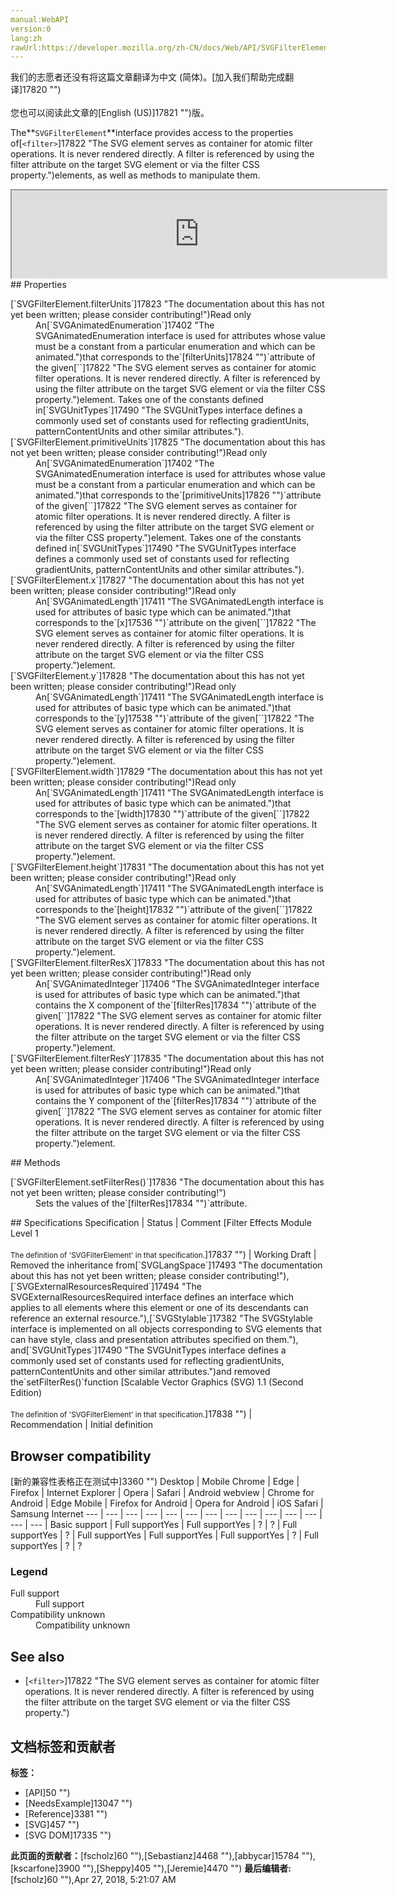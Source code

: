 ```yaml
---
manual:WebAPI
version:0
lang:zh
rawUrl:https://developer.mozilla.org/zh-CN/docs/Web/API/SVGFilterElement
---
```




<bdi>我们的志愿者还没有将这篇文章翻译为<bdi>中文 (简体)</bdi>。[加入我们帮助完成翻译]17820 "")<br></br>您也可以阅读此文章的[English (US)]17821 "")版。</bdi>






The**`SVGFilterElement`**interface provides access to the properties of[`<filter>`]17822 "The <filter> SVG element serves as container for atomic filter operations. It is never rendered directly. A filter is referenced by using the filter attribute on the target SVG element or via the filter CSS property.")elements, as well as methods to manipulate them.

<iframe src='https://mdn.mozillademos.org/en-US/docs/Web/API/SVGFilterElement$samples/inheritance_diagram?revision=1377374' width='600' height='140'></iframe>
## Properties<a name="Properties"></a>
<dl><dt>[`SVGFilterElement.filterUnits`]17823 "The documentation about this has not yet been written; please consider contributing!")Read only</dt><dd>An[`SVGAnimatedEnumeration`]17402 "The SVGAnimatedEnumeration interface is used for attributes whose value must be a constant from a particular enumeration and which can be animated.")that corresponds to the`[filterUnits]17824 "")`attribute of the given[`<filter>`]17822 "The <filter> SVG element serves as container for atomic filter operations. It is never rendered directly. A filter is referenced by using the filter attribute on the target SVG element or via the filter CSS property.")element. Takes one of the constants defined in[`SVGUnitTypes`]17490 "The SVGUnitTypes interface defines a commonly used set of constants used for reflecting gradientUnits, patternContentUnits and other similar attributes.").</dd><dt>[`SVGFilterElement.primitiveUnits`]17825 "The documentation about this has not yet been written; please consider contributing!")Read only</dt><dd>An[`SVGAnimatedEnumeration`]17402 "The SVGAnimatedEnumeration interface is used for attributes whose value must be a constant from a particular enumeration and which can be animated.")that corresponds to the`[primitiveUnits]17826 "")`attribute of the given[`<filter>`]17822 "The <filter> SVG element serves as container for atomic filter operations. It is never rendered directly. A filter is referenced by using the filter attribute on the target SVG element or via the filter CSS property.")element. Takes one of the constants defined in[`SVGUnitTypes`]17490 "The SVGUnitTypes interface defines a commonly used set of constants used for reflecting gradientUnits, patternContentUnits and other similar attributes.").</dd><dt>[`SVGFilterElement.x`]17827 "The documentation about this has not yet been written; please consider contributing!")Read only</dt><dd>An[`SVGAnimatedLength`]17411 "The SVGAnimatedLength interface is used for attributes of basic type <length> which can be animated.")that corresponds to the`[x]17536 "")`attribute on the given[`<filter>`]17822 "The <filter> SVG element serves as container for atomic filter operations. It is never rendered directly. A filter is referenced by using the filter attribute on the target SVG element or via the filter CSS property.")element.</dd><dt>[`SVGFilterElement.y`]17828 "The documentation about this has not yet been written; please consider contributing!")Read only</dt><dd>An[`SVGAnimatedLength`]17411 "The SVGAnimatedLength interface is used for attributes of basic type <length> which can be animated.")that corresponds to the`[y]17538 "")`attribute of the given[`<filter>`]17822 "The <filter> SVG element serves as container for atomic filter operations. It is never rendered directly. A filter is referenced by using the filter attribute on the target SVG element or via the filter CSS property.")element.</dd><dt>[`SVGFilterElement.width`]17829 "The documentation about this has not yet been written; please consider contributing!")Read only</dt><dd>An[`SVGAnimatedLength`]17411 "The SVGAnimatedLength interface is used for attributes of basic type <length> which can be animated.")that corresponds to the`[width]17830 "")`attribute of the given[`<filter>`]17822 "The <filter> SVG element serves as container for atomic filter operations. It is never rendered directly. A filter is referenced by using the filter attribute on the target SVG element or via the filter CSS property.")element.</dd><dt>[`SVGFilterElement.height`]17831 "The documentation about this has not yet been written; please consider contributing!")Read only</dt><dd>An[`SVGAnimatedLength`]17411 "The SVGAnimatedLength interface is used for attributes of basic type <length> which can be animated.")that corresponds to the`[height]17832 "")`attribute of the given[`<filter>`]17822 "The <filter> SVG element serves as container for atomic filter operations. It is never rendered directly. A filter is referenced by using the filter attribute on the target SVG element or via the filter CSS property.")element.</dd><dt>[`SVGFilterElement.filterResX`]17833 "The documentation about this has not yet been written; please consider contributing!")Read only<i></i></dt><dd>An[`SVGAnimatedInteger`]17406 "The SVGAnimatedInteger interface is used for attributes of basic type <integer> which can be animated.")that contains the X component of the`[filterRes]17834 "")`attribute of the given[`<filter>`]17822 "The <filter> SVG element serves as container for atomic filter operations. It is never rendered directly. A filter is referenced by using the filter attribute on the target SVG element or via the filter CSS property.")element.</dd><dt>[`SVGFilterElement.filterResY`]17835 "The documentation about this has not yet been written; please consider contributing!")Read only<i></i></dt><dd>An[`SVGAnimatedInteger`]17406 "The SVGAnimatedInteger interface is used for attributes of basic type <integer> which can be animated.")that contains the Y component of the`[filterRes]17834 "")`attribute of the given[`<filter>`]17822 "The <filter> SVG element serves as container for atomic filter operations. It is never rendered directly. A filter is referenced by using the filter attribute on the target SVG element or via the filter CSS property.")element.</dd></dl>
## Methods<a name="Methods"></a>
<dl><dt>[`SVGFilterElement.setFilterRes()`]17836 "The documentation about this has not yet been written; please consider contributing!")<i></i></dt><dd>Sets the values of the`[filterRes]17834 "")`attribute.</dd></dl>
## Specifications<a name="Specifications"></a>
Specification | Status | Comment 
[Filter Effects Module Level 1<br></br><small>The definition of &#39;SVGFilterElement&#39; in that specification.</small>]17837 "") | Working Draft | Removed the inheritance from[`SVGLangSpace`]17493 "The documentation about this has not yet been written; please consider contributing!"),[`SVGExternalResourcesRequired`]17494 "The SVGExternalResourcesRequired interface defines an interface which applies to all elements where this element or one of its descendants can reference an external resource."),[`SVGStylable`]17382 "The SVGStylable interface is implemented on all objects corresponding to SVG elements that can have style, class and presentation attributes specified on them."), and[`SVGUnitTypes`]17490 "The SVGUnitTypes interface defines a commonly used set of constants used for reflecting gradientUnits, patternContentUnits and other similar attributes.")and removed the`setFilterRes()`function 
[Scalable Vector Graphics (SVG) 1.1 (Second Edition)<br></br><small>The definition of &#39;SVGFilterElement&#39; in that specification.</small>]17838 "") | Recommendation | Initial definition 


## Browser compatibility<a name="Browser_compatibility"></a>
[新的兼容性表格正在测试中<i></i>]3360 "")
<abbr>Desktop<i></i></abbr> | <abbr>Mobile<i></i></abbr> 
<abbr>Chrome<i></i></abbr> | <abbr>Edge<i></i></abbr> | <abbr>Firefox<i></i></abbr> | <abbr>Internet Explorer<i></i></abbr> | <abbr>Opera<i></i></abbr> | <abbr>Safari<i></i></abbr> | <abbr>Android webview<i></i></abbr> | <abbr>Chrome for Android<i></i></abbr> | <abbr>Edge Mobile<i></i></abbr> | <abbr>Firefox for Android<i></i></abbr> | <abbr>Opera for Android<i></i></abbr> | <abbr>iOS Safari<i></i></abbr> | <abbr>Samsung Internet<i></i></abbr> 
 ---  |  ---  |  ---  |  ---  |  ---  |  ---  |  ---  |  ---  |  ---  |  ---  |  ---  |  ---  |  ---  |  ---  | 
Basic support | <abbr>Full support</abbr>Yes | <abbr>Full support</abbr>Yes | <abbr>?</abbr> | <abbr>?</abbr> | <abbr>Full support</abbr>Yes | <abbr>?</abbr> | <abbr>Full support</abbr>Yes | <abbr>Full support</abbr>Yes | <abbr>Full support</abbr>Yes | <abbr>?</abbr> | <abbr>Full support</abbr>Yes | <abbr>?</abbr> | <abbr>?</abbr> 


### Legend<a name="Legend"></a>
<dl><dt><abbr>Full support</abbr></dt><dd>Full support</dd><dt><abbr>Compatibility unknown</abbr></dt><dd>Compatibility unknown</dd></dl>

## See also<a name="See_also"></a>

* [`<filter>`]17822 "The <filter> SVG element serves as container for atomic filter operations. It is never rendered directly. A filter is referenced by using the filter attribute on the target SVG element or via the filter CSS property.")



## 文档标签和贡献者
**标签：**
* [API]50 "")
* [NeedsExample]13047 "")
* [Reference]3381 "")
* [SVG]457 "")
* [SVG DOM]17335 "")

**此页面的贡献者：**[fscholz]60 ""),[Sebastianz]4468 ""),[abbycar]15784 ""),[kscarfone]3900 ""),[Sheppy]405 ""),[Jeremie]4470 "")
**最后编辑者:**[fscholz]60 ""),<time>Apr 27, 2018, 5:21:07 AM</time>



